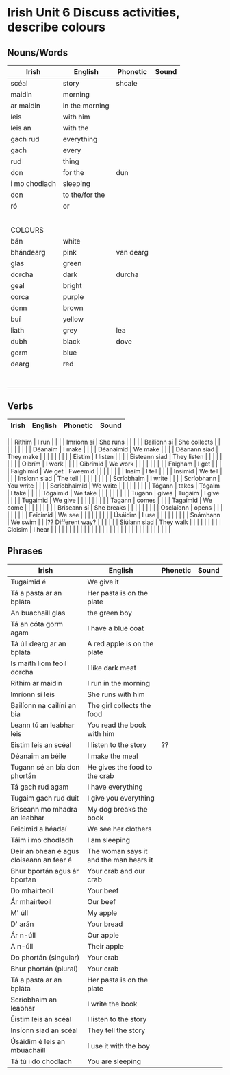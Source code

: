 # Irish Unit 6  Discuss activities, describe colours

## Nouns/Words

| Irish | English | Phonetic | Sound |
| ------| ------- | -------- | ----- |
| scéal | story | shcale |  |
| maidin | morning |  |  |
| ar maidin | in the morning |  |  |
| leis | with him |  |  |
| leis an | with the |  |  |
| gach rud | everything |  |  |
| gach | every |  |  |
| rud | thing |  |  |
| don | for the | dun |  |
| i mo chodladh | sleeping |  |  |
| don | to the/for the |  |  |
| ró | or |  |  |
|  |  |  |  |
|  |  |  |  |
|  |  |  |  |
|  |  |  |  |
|  |  |  |  |
| COLOURS |  |  |  |
| bán | white |  |  |
| bhándearg | pink | van dearg |  |
| glas | green |  |  |
| dorcha | dark | durcha |  |
| geal | bright |  |  |
| corca | purple |  |  |
| donn | brown |  |  |
| buí | yellow |  |  |
| liath | grey | lea |  |
| dubh | black | dove |  |
| gorm | blue |  |  |
| dearg | red |  |  |
|  |  |  |  |
|  |  |  |  |
|  |  |  |  |
|  |  |  |  |
|  |  |  |  |
|  |  |  |  |
|  |  |  |  |

## Verbs

| Irish | English | Phonetic | Sound |
| ------| ------- | -------- |----- |
|
| Rithim | I run |  |  |
| Imríonn sí | She runs |  |  |
|
| Bailíonn sí | She collects |  |  |
|  |  |  |  |
| Déanaim | I make |  |  |
| Déanaimid | We make |  |  |
| Déanann siad | They make |  |  |
|  |  |  |  |
| Éistim | I listen |  |  |
| Éisteann siad | They listen |  |  |
|  |  |  |  |
| Oibrím | I work |  |  |
| Oibrímid | We work |  |  |
|  |  |  |  |
| Faigham | I get |  |  |
| Faighimid | We get | Fweemid |  |
|  |  |  |  |
| Insím | I tell |  |  |
| Insímid | We tell |  |  |
| Insíonn siad | The tell |  |  |
|  |  |  |  |
| Scríobhaim | I write |  |  |
| Scríobhann | You write |  |  |
| Scríobhaimid | We write |  |  |
|  |  |  |  |
| Tógann | takes
| Tógaim | I take |  |  |
| Tógaimid | We take |  |  |
|  |  |  |  |
| Tugann | gives
| Tugaim | I give |  |  |
| Tugaimid | We give |  |  |
|  |  |  |  |
| Tagann | comes |  |  |
| Tagaimid | We come |  |  |
|  |  |  |  |
| Briseann sí | She breaks |  |  |
|  |  |  |  |
| Osclaíonn | opens |  |  |
|  |  |  |  |
| Feicimid | We see  |  |  |
|  |  |  |  |
| Úsáidim | I use |  |  |
|  |  |  |  |
| Snámhann | We swim |  |  |?? Different way?
|  |  |  |  |
| Siúlann siad | They walk |  |  |
|  |  |  |  |
| Cloisim | I hear |  |  |
|  |  |  |  |
|  |  |  |  |
|  |  |  |  |
|  |  |  |  |
|  |  |  |  |
|  |  |  |  |

## Phrases
| Irish | English | Phonetic | Sound |
| ------| ------- | -------- |----- |
| Tugaimid é | We give it 
| Tá a pasta ar an bpláta | Her pasta is on the plate
| An buachaill glas | the green boy
| Tá an cóta gorm agam | I have a blue coat
| Tá úll dearg ar an bpláta | A red apple is on the plate
| Is maith liom feoil dorcha | I like dark meat
| Rithim ar maidin | I run in the morning
| Imríonn sí leis | She runs with him
| Bailíonn na cailíní an bia | The girl collects the food
| Leann tú an leabhar leis | You read the book with him
| Eistim leis an scéal | I listen to the story |??
| Déanaim an béile | I make the meal
| Tugann sé an bia don phortán | He gives the food to the crab
| Tá gach rud agam | I have everything
| Tugaim gach rud duit | I give you everything
| Briseann mo mhadra an leabhar | My dog breaks the book
| Feicimid a héadaí | We see her clothers
| Táim i mo chodladh | I am sleeping
| Deir an bhean é agus cloiseann an fear é | The woman says it and the man hears it
| Bhur bportán agus ár bportan | Your crab and our crab
| Do mhairteoil | Your beef
| Ár mhairteoil | Our beef
| M' úll | My apple
| D' arán | Your bread
| Ár n-úll | Our apple
| A n-úll | Their apple
| Do phortán (singular) | Your crab
| Bhur phortán (plural) | Your crab
| Tá a pasta ar an bpláta | Her pasta is on the plate
| Scríobhaim an leabhar | I write the book
| Éistim leis an scéal | I listen to the story
| Insíonn siad an scéal | They tell the story
| Úsáidim é leis an mbuachaill | I use it with the boy
| Tá tú i do chodlach | You are sleeping
